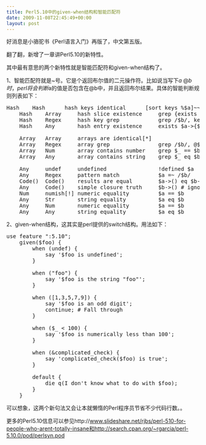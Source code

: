 ```yaml
---
title: Perl5.10中的given-when结构和智能匹配符
date: 2009-11-08T22:45:49+00:00
layout: post
---
```

好消息是小骆驼书《Perl语言入门》再版了，中文第五版。

翻了翻，新增了一章讲Perl5.10的新特性。

其中最有意思的两个新特性就是智能匹配符和given-when结构了。

1、智能匹配符就是~号。它是个返回布尔值的二元操作符。比如说当写下$a~@b时，perl将会判断$a的值是否包含在@b中，并且返回布尔结果。具体的智能判断规则列表如下：

<pre>Hash    Hash      hash keys identical      [sort keys %$a]~~[sort keys %$b]
    Hash    Array     hash slice existence     grep {exists $a->{$_}} @$b
    Hash    Regex     hash key grep            grep /$b/, keys %$a
    Hash    Any       hash entry existence     exists $a->{$b}

    Array   Array     arrays are identical[*]
    Array   Regex     array grep               grep /$b/, @$a
    Array   Num       array contains number    grep $_ == $b, @$a
    Array   Any       array contains string    grep $_ eq $b, @$a

    Any     undef     undefined                !defined $a
    Any     Regex     pattern match            $a =~ /$b/
    Code()  Code()    results are equal        $a->() eq $b->()
    Any     Code()    simple closure truth     $b->() # ignoring $a
    Num     numish[!] numeric equality         $a == $b
    Any     Str       string equality          $a eq $b
    Any     Num       numeric equality         $a == $b
    Any     Any       string equality          $a eq $b</pre>

2、given-when结构，这其实是perl提供的switch结构。用法如下：

<pre class="brush: perl">use feature ":5.10";
    given($foo) {
        when (undef) {
            say '$foo is undefined';
        }

        when ("foo") {
            say '$foo is the string "foo"';
        }

        when ([1,3,5,7,9]) {
            say '$foo is an odd digit';
            continue; # Fall through
        }

        when ($_ &lt; 100) {
            say '$foo is numerically less than 100';
        }

        when (&#038;complicated_check) {
            say 'complicated_check($foo) is true';
        }

        default {
            die q(I don't know what to do with $foo);
        }
    }
</pre>

可以想象，这两个新句法又会让本就懒惰的Perl程序员节省不少代码行数。。

更多的Perl5.10信息可以参见http://www.slideshare.net/rjbs/perl-510-for-people-who-arent-totally-insane和http://search.cpan.org/~rgarcia/perl-5.10.0/pod/perlsyn.pod
